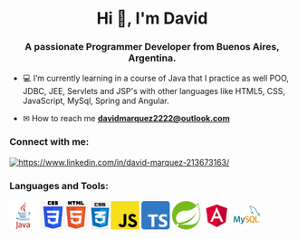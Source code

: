 <h1 align="center">Hi 👋, I'm David</h1>
<h3 align="center">A passionate Programmer Developer from Buenos Aires, Argentina.</h3>

- 💻 I’m currently learning in a course of Java that I practice as well POO, JDBC, JEE, Servlets and JSP's with other languages like HTML5, CSS, JavaScript, MySql, Spring and Angular.

- ✉ How to reach me **davidmarquez2222@outlook.com**

<sector>
  <h3 align="left">Connect with me:</h3>
  <p align="left">
  <a href="https://www.linkedin.com/in/david-ariel-marquez/" target="blank"><img align="center"         src="https://raw.githubusercontent.com/rahuldkjain/github-profile-readme-generator/master/src/images/icons/Social/linked-in-alt.svg" alt="https://www.linkedin.com/in/david-marquez-213673163/" height="30" width="40" /></a>
  </p>
<sector>  
  
<sector>
  <h3 align="left">Languages and Tools:</h3>
  <p align="left"> 
    <code><img height="50" src="images/java-logo.png"></code>
    <code><img height="50" src="images/html-css-logo.jpg"></code>
    <code><img height="50" src="images/css-logo.png"></code>
    <code><img height="50" src="images/javascript-logo.png"></code>
    <code><img height="50" src="images/typescript-logo.png"></code>  
    <code><img height="50" src="images/spring-logo.png"></code>
    <code><img height="50" src="images/angular-logo.png"></code>
    <code><img height="50" src="images/mysql-logo.png"></code>
  </p>
<sector>

